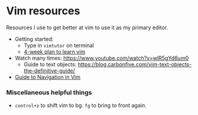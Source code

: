 # Vim resources

Resources I use to get better at vim to use it as my primary editor.
+ Getting started: 
    + Type in ```vimtutor``` on terminal 
    + [4-week plan to learn vim](https://medium.com/actualize-network/how-to-learn-vim-a-four-week-plan-cd8b376a9b85)
+ Watch many times: <https://www.youtube.com/watch?v=wlR5gYd6um0> 
    + Guide to text objects: <https://blog.carbonfive.com/vim-text-objects-the-definitive-guide/>
+ [Guide to Navigation in Vim](https://blog.bespinian.io/posts/efficient-navigation-in-vim/)


### Miscellaneous helpful things
+ ```control+z``` to shift vim to bg. ```fg``` to bring to front again. 
